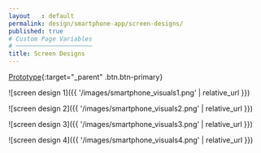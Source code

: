 ```yaml
---
layout   : default
permalink: design/smartphone-app/screen-designs/
published: true
# Custom Page Variables
# ─────────────────────
title: Screen Designs
---
```


[Prototype](https://xd.adobe.com/view/213d8da9-40fa-4e7f-9894-a3d39efd069c/){:target="_parent" .btn.btn-primary}

![screen design 1]({{ '/images/smartphone_visuals1.png' | relative_url }})

![screen design 2]({{ '/images/smartphone_visuals2.png' | relative_url }})

![screen design 3]({{ '/images/smartphone_visuals3.png' | relative_url }})

![screen design 4]({{ '/images/smartphone_visuals4.png' | relative_url }})